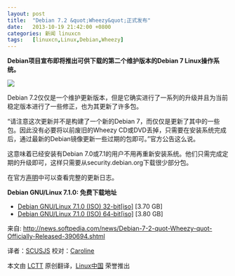 ```yaml
---
layout: post
title:	"Debian 7.2 &quot;Wheezy&quot;正式发布"
date:	2013-10-19 21:42:00 +0800 
categories:	新闻 linuxcn 
tags:	[linuxcn,Linux,Debian,Wheezy]
---
```



**Debian项目宣布即将推出可供下载的第二个维护版本的Debian 7 Linux操作系统。**


 ![](/Asserts/Images//attachment/album/201310/19/211726nezepnj61sffiz2e.png)


Debian 7.2仅仅是一个维护更新版本，但是它确实进行了一系列的升级并且为当前稳定版本进行了一些修正，也为其更新了许多包。


“请注意这次更新并不是构建了一个新的Debian 7，而仅仅是更新了其中的一些包。因此没有必要将以前废旧的Wheezy CD或DVD丢掉，只需要在安装系统完成后，通过最新的Debian镜像更新一些过期的包即可。”官方公告这么说。


这意味着已经安装有Debian 7.0或7.1的用户不用再重新安装系统。他们只需完成定期的升级即可，这样只需要从security.debian.org下载很少部分包。


在官方[声明](http://www.debian.org/News/2013/20131012)中可以查看完整的更新日志。


**Debian GNU/Linux 7.1.0: 免费下载地址**


* [Debian GNU/Linux 7.1.0 (ISO) 32-bit[iso]](http://cdimage.debian.org/debian-cd/7.1.0/i386/iso-dvd/debian-7.1.0-i386-DVD-1.iso) [3.70 GB]
* [Debian GNU/Linux 7.1.0 (ISO) 64-bit[iso]](http://cdimage.debian.org/debian-cd/7.1.0/amd64/iso-dvd/debian-7.1.0-amd64-DVD-1.iso) [3.80 GB]


 


来自: <http://news.softpedia.com/news/Debian-7-2-quot-Wheezy-quot-Officially-Released-390694.shtml>


译者：[SCUSJS](https://github.com/scusjs) 校对：[Caroline](https://github.com/carolinewuyan)


本文由 [LCTT](https://github.com/LCTT/TranslateProject) 原创翻译，[Linux中国](http://linux.cn/) 荣誉推出
